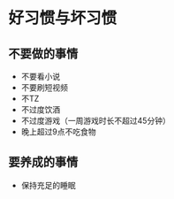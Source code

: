 # 好习惯与坏习惯

## 不要做的事情

- 不要看小说
- 不要刷短视频
- 不TZ
- 不过度饮酒
- 不过度游戏（一周游戏时长不超过45分钟）
- 晚上超过9点不吃食物
  
## 要养成的事情

- 保持充足的睡眠
